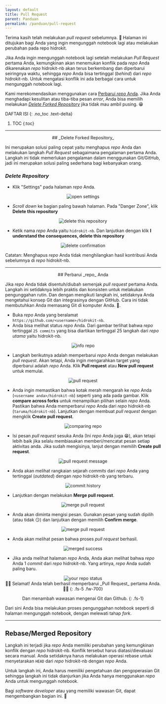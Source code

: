 ```yaml
---
layout: default
title: Pull Request
parent: Panduan
permalink: /panduan/pull-request
---
```


Terima kasih telah melakukan _pull request_ sebelumnya. 🙏 Halaman ini ditujukan bagi Anda yang ingin mengunggah notebook lagi atau melakukan perubahan pada repo hidrokit. 

Jika Anda ingin mengunggah notebook lagi setelah melakukan _Pull Request_ pertama Anda, kemungkinan akan menemukan konflik pada _repo_ Anda dikarenakan _repo_ hidrokit-nb akan terus berkembang dan diperbarui seiringnya waktu, sehingga _repo_ Anda bisa tertinggal (*behind*) dari _repo_ hidrokit-nb. Untuk mengatasi konflik ini ada berbagai cara untuk mengunggah notebook lagi.

Kami merekomendasikan menggunakan cara [Perbarui _repo_ Anda](#perbarui-repo-anda). Jika Anda menghadapi kesulitan atau tiba-tiba pesan _error_, Anda bisa memilih melakukan [*Delete Forked Repository*](#delete-forked-repository) jika tidak mau ambil pusing. 😁

DAFTAR ISI
{: .no_toc .text-delta}

1. TOC
{:toc}

---

<div align="center" markdown="1">
## _Delete Forked Repository_
</div>

Ini merupakan solusi paling cepat yaitu menghapus _repo_ Anda dan melakukan langkah *Pull Request* sebagaimana pengalaman pertama Anda. Langkah ini tidak memerlukan pengalaman dalam menggunakan Git/GitHub, jadi ini merupakan solusi paling sederhana bagi kebanyakan orang. 

### _Delete Repository_
- Klik "Settings" pada halaman _repo_ Anda. 
<div align="center">
    <img src="{{ site.baseurl }}/assets/images/panduan/delete_fork_00.png" alt="open settings"><br>
</div>

- _Scroll down_ ke bagian paling bawah halaman. Pada "Danger Zone", klik **Delete this repository**
<div align="center">
    <img src="{{ site.baseurl }}/assets/images/panduan/delete_fork_01.png" alt="delete this repository"><br>
</div>

- Ketik nama _repo_ Anda yaitu `hidrokit-nb`. Dan lanjutkan dengan klik **I understand the consequences, delete this repository**
<div align="center">
    <img src="{{ site.baseurl }}/assets/images/panduan/delete_fork_02.png" alt="delete confirmation"><br>
</div>

Catatan: Menghapus _repo_ Anda tidak menghilangkan hasil kontribusi Anda sebelumnya di _repo_ hidrokit-nb. 

---
<div align="center" markdown="1">
## Perbarui _repo_ Anda
</div>

Jika *repo* Anda tidak disentuh/diubah semenjak _pull request_ pertama Anda. Langkah ini setidaknya lebih praktis dan konsisten untuk melakukan pengunggahan rutin. Dan dengan mengikuti langkah ini, setidaknya Anda mengetahui konsep Git dan integrasinya dengan GitHub. Cara ini tidak membutuhkan Anda memasang Git di komputer Anda. 🙌.

- Buka _repo_ Anda yang beralamat `https://github.com/<username>/hidrokit-nb`.
- Anda bisa melihat status _repo_ Anda. Dari gambar terlihat bahwa _repo_ tertinggal `25 commits` yang bisa diartikan tertinggal 25 langkah dari _repo utama_ yaitu hidrokit-nb.

<div align="center">
    <img src="{{ site.baseurl }}/assets/images/panduan/update_repo_00.png" alt="info repo"><br>
</div>

- Langkah berikutnya adalah memperbarui _repo_ Anda dengan melakukan _pull request_. Akan tetapi, Anda ingin mengarahkan target yang diperbarui adalah _repo_ Anda. Klik **Pull request** atau **New pull request** untuk memulai.

<div align="center">
    <img src="{{ site.baseurl }}/assets/images/panduan/update_repo_01.png" alt="pull request"><br>
</div>

- Anda ingin memastikan bahwa kotak merah mengarah ke _repo_ Anda (`<username anda>/hidrokit-nb`) seperti yang ada pada gambar. Klik **compare across forks** untuk menampilkan pilihan selain _repo_ Anda. Pastikan bahwa Anda memperbarui _repo_ Anda dari _repo_ hidrokit-nb (`taruma/hidrokit-nb`). Lanjutkan dengan membuat _pull request_ dengan mengklik **Create pull request**. 

<div align="center">
    <img src="{{ site.baseurl }}/assets/images/panduan/update_repo_02.png" alt="comparing repo"><br>
</div>

- Isi pesan _pull request_ sesuka Anda (Ini _repo_ Anda juga 😁), akan tetapi lebih baik jika selalu membiasakan memberi/mencatat pesan setiap aktivitas anda. Jika sudah mengisinya, lanjut dengan memilih **Create pull request**.

<div align="center">
    <img src="{{ site.baseurl }}/assets/images/panduan/update_repo_03.png" alt="pull request message"><br>
</div>

- Anda akan melihat rangkaian sejarah _commits_ dari _repo_ Anda yang tertinggal (*outdated*) dengan _repo_ hidrokit-nb yang terbaru.

<div align="center">
    <img src="{{ site.baseurl }}/assets/images/panduan/update_repo_04.png" alt="commit history"><br>
</div>

- Lanjutkan dengan melakukan **Merge pull request**.

<div align="center">
    <img src="{{ site.baseurl }}/assets/images/panduan/update_repo_05.png" alt="merge pull request"><br>
</div>

- Anda akan diminta mengisi pesan. Gunakan pesan yang sudah dipilih (atau tidak 😏) dan lanjutkan dengan memilih **Confirm merge**.

<div align="center">
    <img src="{{ site.baseurl }}/assets/images/panduan/update_repo_06.png" alt="merge pull request"><br>
</div>

- Anda akan melihat pesan bahwa proses _pull request_ berhasil.

<div align="center">
    <img src="{{ site.baseurl }}/assets/images/panduan/update_repo_07.png" alt="merged success"><br>
</div>

- Jika anda melihat halaman _repo_ Anda, Anda akan melihat bahwa _repo_ Anda 1 *commit* dari _repo_ hidrokit-nb. Yang artinya, _repo_ Anda sudah paling baru. 

<div align="center">
    <img src="{{ site.baseurl }}/assets/images/panduan/update_repo_08.png" alt="your repo status"><br>
</div>

<div align="center" markdown="1">
🎉🎊 Selamat! Anda telah berhasil memperbarui _Pull Request_ pertama Anda. 🎊🎉
{: .fs-5 .fw-700}

Dan menambah wawasan mengenai Git dan Github.
{: .fs-1}
</div>

Dari sini Anda bisa melakukan proses pengunggahan notebook seperti di halaman mengunggah notebook, dengan melewati tahap _fork_.

---
## Rebase/Merged Repository

Langkah ini terjadi jika _repo_ Anda memiliki perubahan yang kemungkinan konflik dengan _repo_ hidrokit-nb. Konflik tersebut harus diatasi/dievaluasi secara manual. Anda setidaknya harus melakukan operasi rebase untuk menyetarakan `HEAD` dari _repo_ hidrokit-nb dengan _repo_ Anda. 

Untuk langkah ini, Anda harus memiliki pengetahuan dan pengoperasian Git sehingga langkah ini tidak dianjurkan jika Anda hanya menggunakan _repo_ Anda untuk mengunggah notebook. 

Bagi _software developer_ atau yang memiliki wawasan Git, dapat mengembangkan bagian ini. 🙏